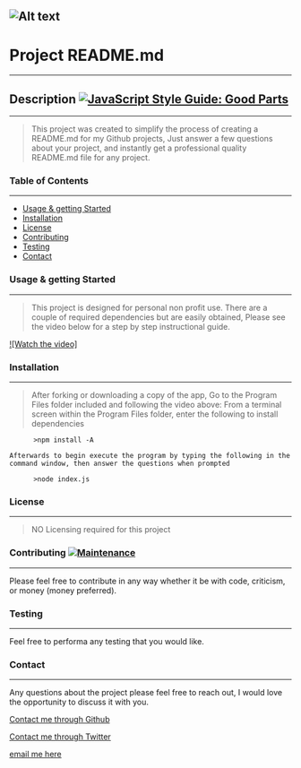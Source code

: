
  ![Alt text](https://res.cloudinary.com/practicaldev/image/fetch/s--7yVSltAE--/c_imagga_scale,f_auto,fl_progressive,h_420,q_auto,w_1000/https://user-images.githubusercontent.com/9840435/59461914-cbc18380-8e22-11e9-8567-87b43da950ac.png?raw=true "readme")
  ---
  
  # Project README.md 
  ---

  ## Description [![JavaScript Style Guide: Good Parts](https://img.shields.io/badge/code%20style-goodparts-brightgreen.svg?style=flat)](https://github.com/dwyl/goodparts "JavaScript The Good Parts")
  ---
  > This project was created to simplify the process of creating a README.md for my Github projects, Just answer a few questions about your project, and instantly get a professional quality README.md file for any project.

  
  ### Table of Contents
  ---
  - [Usage & getting Started](#Usage-&-getting-Started)
  - [Installation](#Installation)
  - [License](#License)
  - [Contributing](#Contributing)
  - [Testing](#Test)
  - [Contact](#Questions)

  ### Usage & getting Started
  ---
  > This project is designed for personal non profit use. There are a couple of required dependencies but are easily obtained, Please see the video below for a step by step instructional guide.

  [![Watch the video]](https://youtu.be/HiVNVHbM5Wg)


  ### Installation
  ---
  > After forking or downloading a copy of the app, Go to the Program Files folder included and following the video above: From a terminal screen within the Program Files folder, enter the following to install dependencies
  ```
        >npm install -A
  ```
    Afterwards to begin execute the program by typing the following in the command window, then answer the questions when prompted
  ```      
        >node index.js
  ```
  ### License  
  ---
  > NO Licensing required for this project

  ### Contributing  [![Maintenance](https://img.shields.io/badge/Maintained%3F-yes-green.svg)](https://GitHub.com/jdalefoskey)
  ---
  Please feel free to contribute in any way whether it be with code, criticism, or money (money preferred).
  
  ### Testing
  ---
  Feel free to performa any testing that you would like.

  ### Contact 
  ---
  Any questions about the project please feel free to reach out, I would love the opportunity to discuss it with you.

  [Contact me through Github](https://github.com/jdalefoskey)
   
  [Contact me through Twitter](https://twitter.com/dale_foskey)

  [email me here](mailto:dalefoskey@icloud.com)
  
  
  